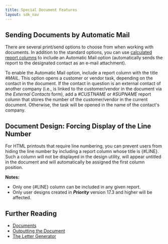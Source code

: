 ```yaml
---
title: Special Document Features 
layout: sdk_nav
---
```


## Sending Documents by Automatic Mail 

There are several print/send options to choose from when working with
documents. In addition to the standard options, you can use [calculated
report columns](Calculated-Columns-in-Reports ) to include an
Automatic Mail option (automatically sends the report to the designated
contact as an e-mail attachment).

To enable the Automatic Mail option, include a report column with the
title *#MAIL*. This option opens a customer or vendor task, depending on
the contact in the document. If the contact in question is an external
contact of another company (i.e., is linked to the customer/vendor in
the document via the *External Contacts* form), add a *#CUSTNAME* or
*#SUPNAME* report column that stores the number of the customer/vendor
in the current document. Otherwise, the task will be opened in the name
of the contact\'s company.

## Document Design: Forcing Display of the Line Number 

For HTML printouts that require line numbering, you can prevent users
from hiding the line number by including a report column whose title is
\{#LINE\}. Such a column will not be displayed in the design utility, will
appear untitled in the document and will automatically be assigned the
first column position.


**Notes:**

-   Only one \{#LINE\} column can be included in any given report.
-   Only user designs created in ***Priority*** version 17.3 and higher
    will be affected.

<!-- eDOCs now included in WINHTML documentation 

## A Special SQLI Step: Creating E-Documents 

You can customize [procedures](Procedures ) to send digitally
signed documents (e-documents) to designated customers via e-mail. In
the SQLI step used to go over the records before printing a document,
check whether the following conditions are met:

-   [:SENDOPTION](SQL-Functions-and-Variables#System-Variables )
    = \'AMAIL\' (the user has selected the Automatic Mail option in the
    Print/Send Options dialogue box).
-   [:WANTSEDOCUMENT](SQL-Functions-and-Variables#System-Variables )
    = 1 (the user has flagged *Are sent e-mails digitally signed by
    Outlook* in the Mail Options dialogue box).
-   In the **CUSTOMERS** table, the value of the **EDOCUMENTS** column
    for the designated customer is *Y*.
-   The record in question has received a final status.
-   The document has not yet been printed (the *Printed* column is not
    flagged for the record in question).

If the above conditions are met:

-   add the words \" - Digitally Signed\" to the document\'s header.
-   flag the document as *Printed.*
-   to flag the e-mail for synchronization with ***Priority***
    (optional), set the value of the [:EDOCUMENT
    variable](SQL-Functions-and-Variables#System-Variables )
    to 1.

> **Example:**See the print formats defined for the **WWWSHOWCIV**
> procedure.

-->

## Further Reading 

-   [Documents](Documents )
-   [Outputting the Document](WINHTML)
-   [The Letter Generator](The-Letter-Generator )
